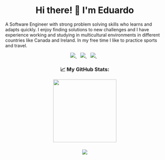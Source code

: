 
<h1 align='center'>
 Hi there! 👋  I'm Eduardo
</h1>

<p align='left'>
  A Software Engineer with strong problem solving skills who learns and adapts quickly. I enjoy finding solutions to new challenges
  and I have experience working and studying in multicultural environments in different countries like Canada and Ireland. In my free time I like to practice sports and travel. 
</p>

<p align='center'>
  <a href="https://github.com/edwardmartins?tab=repositories" target="blank">
   <img src="https://img.shields.io/badge/-Repositories-828091?style=for-the-badge&logo=Github&logoColor=white&link=https://github.com/edwardmartins/Projects"/>
 </a> &nbsp;&nbsp;
  <a href="https://www.linkedin.com/in/edwardmartins/">
    <img src="https://img.shields.io/badge/linkedin-%230077B5.svg?&style=for-the-badge&logo=linkedin&logoColor=white"/>
  </a> &nbsp;&nbsp;
  <a href="mailto:edwardmartinse@gmail.com">
    <img src="https://img.shields.io/badge/Gmail-D14836?style=for-the-badge&logo=gmail&logoColor=white" />        
  </a> &nbsp;&nbsp;  
</p>

<h3 align='center'>
  <p>📈 My GitHub Stats:</p>
  <img height="200em" src="https://github-readme-stats.vercel.app/api/top-langs/?username=edwardmartins&exclude_repo=KNN-Image-Classification&show_icons=true&hide_border=false&layout=compact&langs_count=6"/>
</h3>

<h3 align='center'>
<a href="https://github.com/edwardmartins/github-profile-views-counter">
    <img src="https://komarev.com/ghpvc/?username=edwardmartins">
</a>
</h3>
